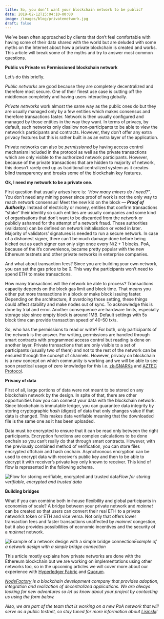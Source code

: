 ```yaml
---
title: So, you don’t want your blockchain network to be public?
date: 2019-02-12T15:04:10-00:00
image: /images/blog/privatenetwork.jpg
draft: false
---
```


We’ve been often approached by clients that don’t feel comfortable with having some of their data shared with the world but are deluded with some myths on the Internet about how a private blockchain is created and works. This article will break some of the myths and try to answer most common questions.

**Public vs Private vs Permissioned blockchain network**

Let’s do this briefly.

*Public networks* are good because they are completely decentralized and therefore most secure. One of their finest use case is cutting off the middleman completely and having users interacting globally.

*Private networks* work almost the same way as the public ones do but they are usually managed only by a few entities which makes consensus and therefore transactions faster. Network is then usually configured and managed by those entities in the way they want. In terms of privacy, by default, such networks only disallow non-participants to be able to view the network’s participants and contracts. However, they don’t offer any extra privacy features but this is rather built in as an extra layer of the application.

Private networks can also be <em>permissioned</em> by having access control mechanism included in the protocol as well as the private transactions which are only visible to the authorized network participants. However, because of the private transactions that are hidden to majority of network, this doesn’t rarely end up as traditional centralized system as it creates blind transparency and breaks some of the blockchain key features.

**Ok, I need my network to be a private one.**

First question that usually arises here is: <em>“How many miners do I need?”</em>. You don’t need any mining power since proof of work is not the only way to reach network consensus! Meet the new kid on the block — ***Proof of Authority***. Instead of electricity or money, entities that confirm transactions “stake” their identity so such entities are usually companies and some kind of organisations that don’t want to be discarded from the network or publicly ashamed for the attempt of a network fraud. Those authorities (validators) can be defined on network initialisation or voted in later. Majority of validators’ signatures is needed to run a secure network. In case of a dishonest signer, there can’t be much damage done before being kicked out as each signer can only sign once every N/2 + 1 blocks. PoA, because of the it’s convenience, became pretty popular with the new Ethereum testnets and other private networks in enterprise companies.

And what about transaction fees? Since you are building your own network, you can set the gas price to be 0. This way the participants won’t need to spend ETH to make transactions.

How many transactions will the network be able to process? Transactions capacity depends on the block gas limit and block time. That means you either put more transactions in a block or make block issuing faster. Depending on the architecture, if overdoing those setting, these things could affect stability and make nodes out of sync. To acknowledge this is done by trial and error. Another consequence are hardware limits, especially storage size since empty block is around 1MB. Default settings with 5s block time can provide transaction speed of 40–50 tx/s.

So, who has the permissions to read or write? For both, only participants of the network is the answer. For writing, permissions are handled through smart contracts with programmed access control but reading is done on another layer. Private transactions that are only visible to a set of participants (usually two of them) and not to the rest of the network can be ensured through the concept of channels. However, privacy on blockchain is a new concept on which community is working and we will be able to see soon practical usage of zero knowledge for this i.e. [zk-SNARKs](https://media.consensys.net/introduction-to-zksnarks-with-examples-3283b554fc3b) and [AZTEC Protocol](https://www.aztecprotocol.com/).

**Privacy of data**

First of all, large portions of data were not meant to be stored on any blockchain network by the design. In spite of that, there are other opportunities how you can connect your data with the blockchain network. Since blockchain is immutable ledger, you can guarantee data integrity by storing cryptographic *hash* (digest) of data that only changes value if that data is changed. This makes data verifiable meaning that the downloaded file is the same one as it has been uploaded.

Data must be encrypted to ensure that it can be read only between the right participants. Encryption functions are complex calculations to be done onchain so you can’t really do that through smart contracts. However, with the previously combined method of verification, you can store files encrypted offchain and hash onchain. Asynchronous encryption can be used to encrypt data with receiver’s public key and then to be able to decrypt it with receiver’s private key only known to receiver. This kind of flow is represented in the following schema.

![Flow for storing verifiable, encrypted and trusted data](https://cdn-images-1.medium.com/max/2000/1*U7M4UfYH3IKzTsm2kUX_3w.png)*Flow for storing verifiable, encrypted and trusted data*

**Building bridges**

What if you can combine both in-house flexibility and global participants in economies of scale? A bridge between your private network and *mainnet* can be created so that users can convert their real ETH to a private network’s token or ETH and vice versa. Not only that offers lower transaction fees and faster transactions unaffected by *mainnet* congestion, but it also provides possibilities of economic incentives and the security of a *mainnet* network.

![Example of a network design with a simple bridge connection](https://cdn-images-1.medium.com/max/2000/1*47-F1qGnN_3mgh9hbtRp2w.png)*Example of a network design with a simple bridge connection*

This article mostly explains how private networks are done with the Ethereum blockchain but we are working on implementations using other networks too, so in the upcoming articles we will cover more about our experience with [Hyperledger Fabric](https://www.hyperledger.org/projects/fabric) and [Quorum](https://www.jpmorgan.com/country/US/en/Quorum).

<em>[NodeFactory](https://www.nodefactory.io/) is a blockchain development company that provides adoption, integration and realization of decentralized applications. We are always looking for new adventures so let us know about your project by contacting us using the form below.

Also, we are part of the team that is working on a new PoA network that will serve as a public testnet, so stay tuned for more information about [Lisinski](https://lisinski.online/)!</em>
